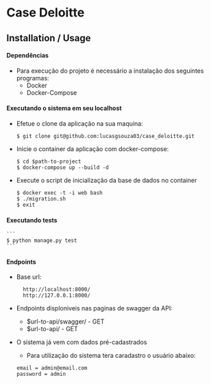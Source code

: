 # Case Deloitte
## Installation / Usage

#### Dependências
* Para execução do projeto é necessário a instalação dos seguintes programas:
    * Docker
    * Docker-Compose

#### Executando o sistema em seu localhost
* Efetue o clone da aplicação na sua maquina:
    ```
    $ git clone git@github.com:lucasgsouza03/case_deloitte.git
    ```
* Inicie o container da aplicação com docker-compose:

    ```
    $ cd $path-to-project
    $ docker-compose up --build -d
    ```

* Execute o script de inicialização da base de dados no container

    ```
    $ docker exec -t -i web bash
    $ ./migration.sh
    $ exit
    ```

#### Executando tests
    ```
    $ python manage.py test
    ```
#### Endpoints

* Base url:
    
        http://localhost:8000/
        http://127.0.0.1:8000/
    
* Endpoints disploniveis nas paginas de swagger da API:
    * $url-to-api/swagger/ - GET
    * $url-to-api/ - GET

* O sistema já vem com dados pré-cadastrados
    * Para utilização do sistema tera caradastro o usuário abaixo:
    ```
    email = admin@email.com
    password = admin
    ```